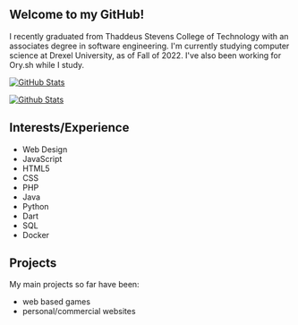 ## Welcome to my GitHub!

I recently graduated from Thaddeus Stevens College of Technology with an associates degree in software engineering.
I'm currently studying computer science at Drexel University, as of Fall of 2022.
I've also been working for Ory.sh while I study.

[![GitHub Stats](https://github-readme-stats.vercel.app/api/top-langs/?username=GabeCurran&hide=python&langs_count=8&layout=compact&theme=dark&card_width=400)](https://github.com/anuraghazra/github-readme-stats)

[![Github Stats](https://github-readme-stats.vercel.app/api?username=GabeCurran&card_width=400&count_private=true&show_icons=true&theme=dark)](https://github.com/anuraghazra/github-readme-stats)

## Interests/Experience
- Web Design
- JavaScript
- HTML5
- CSS
- PHP
- Java
- Python
- Dart
- SQL
- Docker

## Projects
My main projects so far have been:
- web based games
- personal/commercial websites
